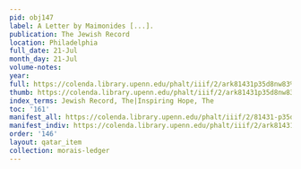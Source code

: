 ```yaml
---
pid: obj147
label: A Letter by Maimonides [...].
publication: The Jewish Record
location: Philadelphia
full_date: 21-Jul
month_day: 21-Jul
volume-notes:
year:
full: https://colenda.library.upenn.edu/phalt/iiif/2/ark81431p35d8nw83%2FSHA256E-s7651315--88947c8e41eaef9fba837baab0ca3ce134e0823f7f393a6518ce4824db6b90e4.jpeg/full/3500,/0/default.jpg
thumb: https://colenda.library.upenn.edu/phalt/iiif/2/ark81431p35d8nw83%2FSHA256E-s7651315--88947c8e41eaef9fba837baab0ca3ce134e0823f7f393a6518ce4824db6b90e4.jpeg/full/!200,200/0/default.jpg
index_terms: Jewish Record, The|Inspiring Hope, The
toc: '161'
manifest_all: https://colenda.library.upenn.edu/phalt/iiif/2/81431-p35d8nw83/manifest
manifest_indiv: https://colenda.library.upenn.edu/phalt/iiif/2/ark81431p35d8nw83%2FSHA256E-s7651315--88947c8e41eaef9fba837baab0ca3ce134e0823f7f393a6518ce4824db6b90e4.jpeg
order: '146'
layout: qatar_item
collection: morais-ledger
---
```

